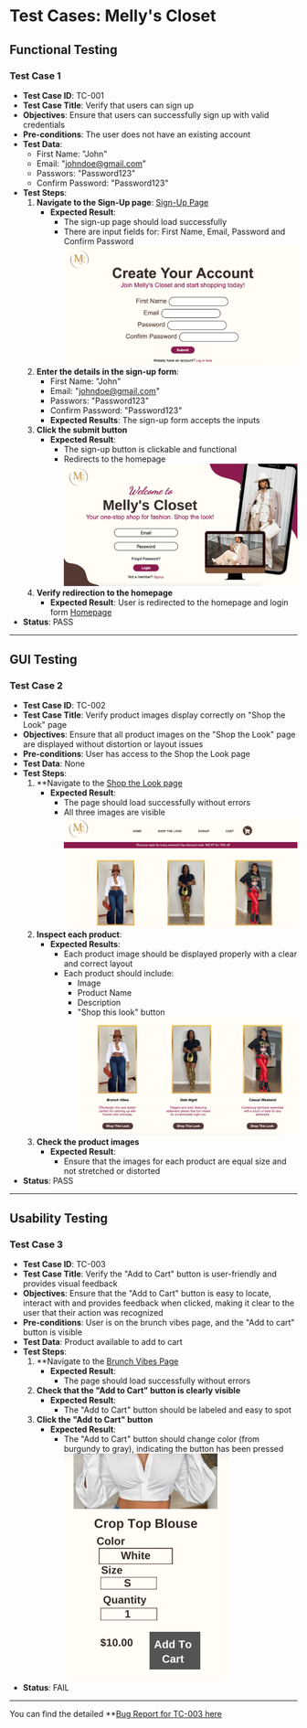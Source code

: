 # Test Cases: Melly's Closet

## Functional Testing

### Test Case 1


- **Test Case ID**: TC-001
- **Test Case Title**: Verify that users can sign up
- **Objectives**: Ensure that users can successfully sign up with valid credentials
- **Pre-conditions**: The user does not have an existing account
- **Test Data**: 
  - First Name: "John"
  - Email: "johndoe@gmail.com"
  - Passwors: "Password123"
  - Confirm Password: "Password123"
- **Test Steps**:
  1. **Navigate to the Sign-Up page**: [Sign-Up Page](https://mjacobs1341.github.io/Mellys-Closet/signup.html)
     - **Expected Result**: 
       - The sign-up page should load successfully
       - There are input fields for: First Name, Email, Password and Confirm Password 
       ![Sign-Up Page Input](../images/signup-Page.png)
  2. **Enter the details in the sign-up form**:
     - First Name: "John"
     - Email: "johndoe@gmail.com"
     - Passwors: "Password123"
     - Confirm Password: "Password123"
      - **Expected Results**: The sign-up form accepts the inputs
  3. **Click the submit button**
      - **Expected Result**: 
         - The sign-up button is clickable and functional
         - Redirects to the homepage 
         ![Homepage](../images/homepage.png)
  4. **Verify redirection to the homepage**
     - **Expected Result**: User is redirected to the homepage and login form [Homepage](https://mjacobs1341.github.io/Mellys-Closet/index.html)
- **Status**: PASS


---


## GUI Testing

### Test Case 2

 
- **Test Case ID**: TC-002
- **Test Case Title**: Verify product images display correctly on "Shop the Look" page
- **Objectives**: Ensure that all product images on the "Shop the Look" page are displayed without distortion or layout issues
- **Pre-conditions**: User has access to the Shop the Look page
- **Test Data**: None
- **Test Steps**:
  1. **Navigate to the [Shop the Look page](https://mjacobs1341.github.io/Mellys-Closet/product.html)
     - **Expected Result**: 
       - The page should load successfully without errors
       - All three images are visible 
       ![Product Images](../images/product-images.png)
  2. **Inspect each product**:
     - **Expected Results**: 
       - Each product image should be displayed properly with a clear and correct layout
       - Each product should include: 
         - Image 
         - Product Name
         - Description
         - "Shop this look" button
        ![Product Page](../images/product-page.png)
  3. **Check the product images**
      - **Expected Result**: 
         - Ensure that the images for each product are equal size and not stretched or distorted
- **Status**: PASS
 

---

## Usability Testing

### Test Case 3

- **Test Case ID**: TC-003
- **Test Case Title**: Verify the "Add to Cart" button is user-friendly and provides visual feedback
- **Objectives**: Ensure that the "Add to Cart" button is easy to locate, interact with and provides feedback when clicked, making it clear to the user that their action was recognized
- **Pre-conditions**: User is on the brunch vibes page, and the "Add to cart" button is visible
- **Test Data**: Product available to add to cart
- **Test Steps**:
  1. **Navigate to the [Brunch Vibes Page](https://mjacobs1341.github.io/Mellys-Closet/brunch-vibes.html)
     - **Expected Result**: 
       - The page should load successfully without errors
  2. **Check that the "Add to Cart" button is clearly visible**
      - **Expected Result**: 
         - The "Add to Cart" button should be labeled and easy to spot
  3. **Click the "Add to Cart" button**
      - **Expected Result**: 
         - The "Add to Cart" button should change color (from burgundy to gray), indicating the button has been pressed
        ![Button Change](../images/button-change.png)
- **Status**: FAIL
---
You can find the detailed **[Bug Report for TC-003 here](./manual-testing/03-bug-report.md)